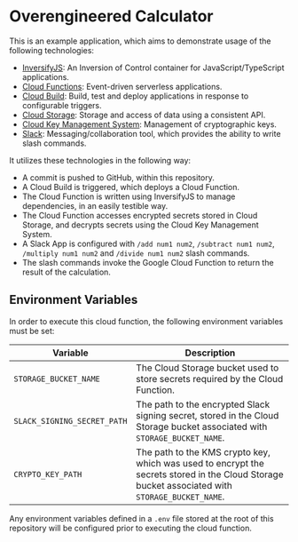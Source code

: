 # Overengineered Calculator

This is an example application, which aims to demonstrate usage of the following technologies:

- [InversifyJS](http://inversify.io/): An Inversion of Control container for JavaScript/TypeScript applications.
- [Cloud Functions](https://cloud.google.com/functions/): Event-driven serverless applications.
- [Cloud Build](https://cloud.google.com/cloud-build/): Build, test and deploy applications in response to configurable triggers.
- [Cloud Storage](https://cloud.google.com/storage/): Storage and access of data using a consistent API.
- [Cloud Key Management System](https://cloud.google.com/kms/): Management of cryptographic keys.
- [Slack](https://api.slack.com/): Messaging/collaboration tool, which provides the ability to write slash commands.

It utilizes these technologies in the following way:

- A commit is pushed to GitHub, within this repository.
- A Cloud Build is triggered, which deploys a Cloud Function.
- The Cloud Function is written using InversifyJS to manage dependencies, in an easily testible way.
- The Cloud Function accesses encrypted secrets stored in Cloud Storage, and decrypts secrets using the Cloud Key Management System.
- A Slack App is configured with `/add num1 num2`, `/subtract num1 num2`, `/multiply num1 num2` and `/divide num1 num2` slash commands.
- The slash commands invoke the Google Cloud Function to return the result of the calculation.

## Environment Variables

In order to execute this cloud function, the following environment variables must be set:

| Variable                    | Description                                                                                                                                     |
| --------------------------- | ----------------------------------------------------------------------------------------------------------------------------------------------- |
| `STORAGE_BUCKET_NAME`       | The Cloud Storage bucket used to store secrets required by the Cloud Function.                                                                  |
| `SLACK_SIGNING_SECRET_PATH` | The path to the encrypted Slack signing secret, stored in the Cloud Storage bucket associated with `STORAGE_BUCKET_NAME`.                       |
| `CRYPTO_KEY_PATH`           | The path to the KMS crypto key, which was used to encrypt the secrets stored in the Cloud Storage bucket associated with `STORAGE_BUCKET_NAME`. |

Any environment variables defined in a `.env` file stored at the root of this repository will be configured prior to executing the cloud function.
